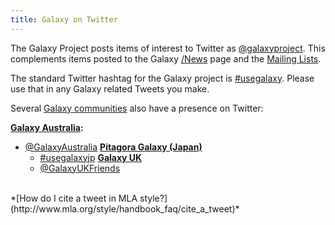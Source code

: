 ```yaml
---
title: Galaxy on Twitter
---
```



The Galaxy Project posts items of interest to Twitter as [@galaxyproject](https://twitter.com/galaxyproject).  This complements items posted to the Galaxy [/News](/News) page and the [Mailing Lists](../MailingLists).

The standard Twitter hashtag for the Galaxy project is [#usegalaxy](http://twitter.com/search/%23usegalaxy).  Please use that in any Galaxy related Tweets you make.

Several [Galaxy communities](../Community) also have a presence on Twitter:

 **[Galaxy Australia](https://www.embl-abr.org.au/galaxyaustralia/):**
* [@GalaxyAustralia](http://twitter.com/galaxyaustralia)
  **[Pitagora Galaxy (Japan)](http://www.pitagora-galaxy.org/)**
  * [#usegalaxyjp](https://twitter.com/hashtag/usegalaxyjp)
  **[Galaxy UK](http://galaxy-community.org.uk/)**
  * [@GalaxyUKFriends](http://twitter.com/galaxyukfriends)


<br />
*[How do I cite a tweet in MLA style?](http://www.mla.org/style/handbook_faq/cite_a_tweet)*
